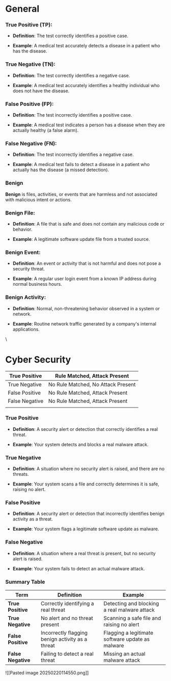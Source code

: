 
# General
### True Positive (TP):

- **Definition**: The test correctly identifies a positive case.
    
- **Example**: A medical test accurately detects a disease in a patient who has the disease.
    

### True Negative (TN):

- **Definition**: The test correctly identifies a negative case.
    
- **Example**: A medical test accurately identifies a healthy individual who does not have the disease.
    

### False Positive (FP):

- **Definition**: The test incorrectly identifies a positive case.
    
- **Example**: A medical test indicates a person has a disease when they are actually healthy (a false alarm).
    

### False Negative (FN):

- **Definition**: The test incorrectly identifies a negative case.
    
- **Example**: A medical test fails to detect a disease in a patient who actually has the disease (a missed detection).


### Benign

**Benign** is files, activities, or events that are harmless and not associated with malicious intent or actions.

### Benign File:

- **Definition**: A file that is safe and does not contain any malicious code or behavior.
    
- **Example**: A legitimate software update file from a trusted source.
    

### Benign Event:

- **Definition**: An event or activity that is not harmful and does not pose a security threat.
    
- **Example**: A regular user login event from a known IP address during normal business hours.
    

### Benign Activity:

- **Definition**: Normal, non-threatening behavior observed in a system or network.
    
- **Example**: Routine network traffic generated by a company's internal applications.


\





# Cyber Security



| True Positive  | Rule Matched, Attack Present       |
| -------------- | ---------------------------------- |
| True Negative  | No Rule Matched, No Attack Present |
| False Positive | No Rule Matched, Attack Present    |
| False Negative | No Rule Matched, Attack Present    |
|                |                                    |



### True Positive

- **Definition**: A security alert or detection that correctly identifies a real threat.
    
- **Example**: Your system detects and blocks a real malware attack.
    

### True Negative

- **Definition**: A situation where no security alert is raised, and there are no threats.
    
- **Example**: Your system scans a file and correctly determines it is safe, raising no alert.
    

### False Positive

- **Definition**: A security alert or detection that incorrectly identifies benign activity as a threat.
    
- **Example**: Your system flags a legitimate software update as malware.
    

### False Negative

- **Definition**: A situation where a real threat is present, but no security alert is raised.
    
- **Example**: Your system fails to detect an actual malware attack.
    

### Summary Table

| Term               | Definition                                       | Example                                          |
| ------------------ | ------------------------------------------------ | ------------------------------------------------ |
| **True Positive**  | Correctly identifying a real threat              | Detecting and blocking a real malware attack     |
| **True Negative**  | No alert and no threat present                   | Scanning a safe file and raising no alert        |
| **False Positive** | Incorrectly flagging benign activity as a threat | Flagging a legitimate software update as malware |
| **False Negative** | Failing to detect a real threat                  | Missing an actual malware attack                 |


![[Pasted image 20250220114550.png]]